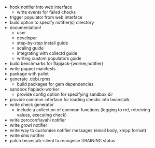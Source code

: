 * hook notifier into web interface
   * write events for failed checks
 * trigger populator from web interface
 * build option to specify notifier(s) directory
 * documentation!
   * user
   * developer
   * step-by-step install guide
   * scaling guide
   * integrating with collectd guide
   * writing custom populators guide
 * build benchmarks for flapjack-{worker,notifier}
 * write puppet manifests
 * package with pallet
 * generate .deb/.rpms
   * build packages for gem dependencies
 * sandbox flapjack-worker
   * provide config option for specifying sandbox dir
 * provide common interface for loading checks into beanstalk
 * write check generator
   * include a collection of common functions 
     (logging to rrd, retreiving values, executing check)
 * write zeroconf/avahi notifier
 * write growl notifier
 * write way to customise notifier messages (email body, xmpp format)
 * write sms notifier
 * patch beanstalk-client to recognise DRAINING status 
